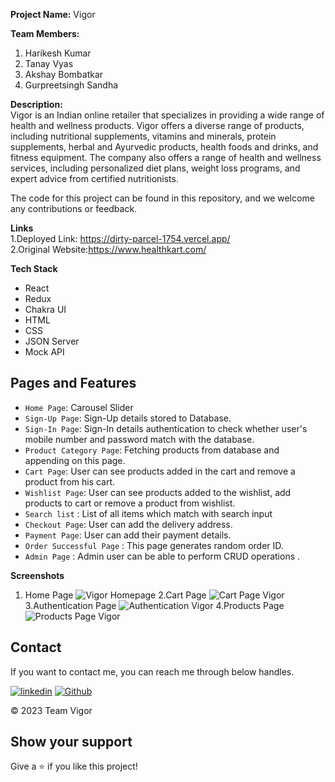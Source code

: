 **Project Name:** Vigor

**Team Members:**
1. Harikesh Kumar
2. Tanay Vyas
3. Akshay Bombatkar
4. Gurpreetsingh Sandha

**Description:** <br>
Vigor is an Indian online retailer that specializes in providing a wide range of health and wellness products.
Vigor offers a diverse range of products, including nutritional supplements, vitamins and minerals, protein supplements, herbal and Ayurvedic products, health foods and drinks, and fitness equipment. The company also offers a range of health and wellness services, including personalized diet plans, weight loss programs, and expert advice from certified nutritionists.

The code for this project can be found in this repository, and we welcome any contributions or feedback.

**Links** <br>
1.Deployed Link: https://dirty-parcel-1754.vercel.app/ <br>
2.Original Website:https://www.healthkart.com/

**Tech Stack**
* React
* Redux
* Chakra UI
* HTML
* CSS
* JSON Server
* Mock API

## Pages and Features

- `Home Page`: Carousel Slider
- `Sign-Up Page`: Sign-Up details stored to Database.
- `Sign-In Page`: Sign-In details authentication to check whether user's mobile number and password match with the database.
- `Product Category Page`: Fetching products from database and appending on this page.
- `Cart Page`: User can see products added in the cart and remove a product from his cart.
- `Wishlist Page`: User can see products added to the wishlist, add products to cart or remove a product from wishlist.
- `Search list` : List of all items which match with search input
- `Checkout Page`: User can add the delivery address.
- `Payment Page`: User can add their payment details.
- `Order Successful Page` : This page generates random order ID.
- `Admin Page` : Admin user can be able to perform CRUD operations .


**Screenshots**
1. Home Page
![Vigor Homepage](https://user-images.githubusercontent.com/112682355/221494480-e8d44eab-5d84-4265-8674-1fe0fe4dcb72.PNG)
2.Cart Page
![Cart Page Vigor](https://user-images.githubusercontent.com/112682355/221494724-fa442395-af8f-4e5c-8e98-58f4a08b9c57.PNG)
3.Authentication Page
![Authentication Vigor](https://user-images.githubusercontent.com/112682355/221494856-c463011f-b2fe-41dc-b6cc-8bb0cb086168.PNG)
4.Products Page
![Products Page Vigor](https://user-images.githubusercontent.com/112682355/221494967-74c0bae9-a508-4360-a938-3610a36004de.PNG)

## Contact

If you want to contact me, you can reach me through below handles.


[![linkedin](https://img.shields.io/badge/Harikesh_Kumar-0077B5?style=for-the-badge&logo=linkedin&logoColor=white)](https://www.linkedin.com/in/harikesh-kumar-572a9923a/)
[![Github](https://img.shields.io/badge/Harikesh_Kumar-20232A?style=for-the-badge&logo=Github&logoColor=white)](https://github.com/harry-io)

© 2023 Team Vigor

## Show your support

Give a ⭐️ if you like this project!
